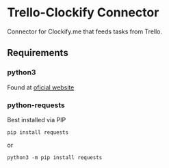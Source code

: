 # Trello-Clockify Connector
Connector for Clockify.me that feeds tasks from Trello.

## Requirements
### python3
Found at [oficial website](https://www.python.org/)
### python-requests
Best installed via PIP
```
pip install requests
```
or
```
python3 -m pip install requests
```